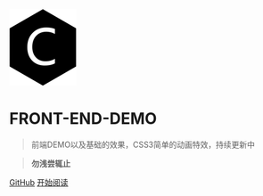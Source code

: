 ![logo](./web-logo-120.png ':no-zoom')

# FRONT-END-DEMO

> 前端DEMO以及基础的效果，CSS3简单的动画特效，持续更新中

> **勿浅尝辄止**

[GitHub](https://github.com/nieyafei/front-end-interview-css)
[开始阅读](/start)